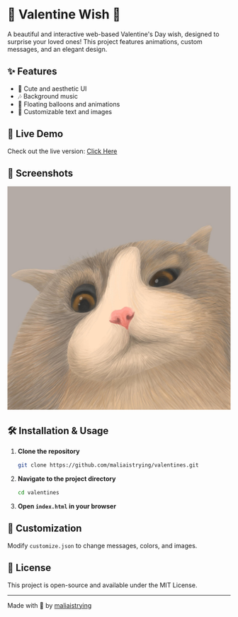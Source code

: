 # 💖 Valentine Wish 🎉
A beautiful and interactive web-based Valentine's Day wish, designed to surprise your loved ones! This project features animations, custom messages, and an elegant design.

## ✨ Features
- 🎨 Cute and aesthetic UI
- 🎶 Background music
- 🎈 Floating balloons and animations
- 💌 Customizable text and images

## 🚀 Live Demo
Check out the live version: [Click Here](#)

## 📸 Screenshots
![Preview](img/vector.jpg)

## 🛠️ Installation & Usage
1. **Clone the repository**
   ```bash
   git clone https://github.com/maliaistrying/valentines.git
   ```
2. **Navigate to the project directory**
   ```bash
   cd valentines
   ```
3. **Open `index.html` in your browser**

## 🎨 Customization
Modify `customize.json` to change messages, colors, and images.

## 📜 License
This project is open-source and available under the MIT License.

---
Made with 💖 by [maliaistrying](https://github.com/maliaistrying)

